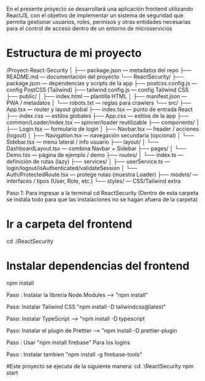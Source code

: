 En el presente proyecto se desarrollará una aplicación frontend utilizando ReactJS, con el objetivo de implementar un sistema de seguridad que permita gestionar usuarios, roles, permisos y otras entidades necesarias para el control de acceso dentro de un entorno de microservicios

# Estructura de mi proyecto
/Proyect-React-Security
│
├── package.json                 — metadatos del repo
├── README.md                    — documentación del proyecto
└── ReactSecurity/
    ├── package.json             — dependencias y scripts de la app
    ├── postcss.config.js        — config PostCSS (Tailwind)
    ├── tailwind.config.js       — config Tailwind CSS
    ├── public/
    │   ├── index.html           — plantilla HTML
    │   ├── manifest.json        — PWA / metadatos
    │   └── robots.txt           — reglas para crawlers
    └── src/
        ├── App.tsx              — router y layout global
        ├── index.tsx            — punto de entrada React
        ├── index.css            — estilos globales
        ├── App.css              — estilos de la app
        ├── common/Loader/index.tsx — spinner/loader reutilizable
        ├── components/
        │   ├── Login.tsx        — formulario de login
        │   ├── Navbar.tsx       — header / acciones (logout)
        │   ├── Navigation.tsx   — navegación secundaria (opcional)
        │   └── Sidebar.tsx      — menú lateral / info usuario
        ├── layout/
        │   └── DashboardLayout.tsx — combina Navbar + Sidebar
        ├── pages/
        │   └── Demo.tsx         — página de ejemplo / demo
        ├── routes/
        │   └── index.ts         — definición de rutas (lazy)
        ├── services/
        │   ├── userService.ts   — login/logout/isAuthenticated/validateSession
        │   └── Auth/ProtectedRoute.tsx — protege rutas (muestra Loader)
        ├── models/              — interfaces / tipos (User, Role, etc.)
        └── styles/              — CSS/Tailwind extra

Paso 1: Para ingresar a la terminal cd ReactSecurity (Dentro de esta carpeta se instala todo para que las instalaciones no se hagan afuera de la carpeta)

# Ir a carpeta del frontend
cd .\ReactSecurity

# Instalar dependencias del frontend
npm install

Paso : Instalar la libreria Node.Modules --> "npm install"

Paso: Instalar Tailwind CSS "npm install -D tailwindcss@latest"

Paso: Instalar TypeScript --> "npm install -D typescript

Paso: Instalar el plugin de Prettier --> "npm install -D prettier-plugin


Paso : Usar "npm install firebase" Para los logins

Paso : Instalar tambien "npm install -g firebase-tools"

#Este proyecto se ejecuta de la siguiente manera:
cd .\ReactSecurity
npm start